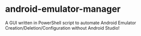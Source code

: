 # android-emulator-manager
A GUI written in PowerShell script to automate Android Emulator Creation/Deletion/Configuration without Android Studio! 
